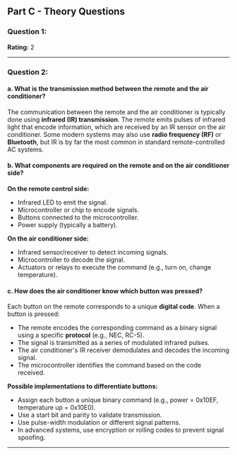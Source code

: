 ## Part C - Theory Questions

### Question 1:

**Rating:** 2

---

### Question 2:

#### a. What is the transmission method between the remote and the air conditioner?

The communication between the remote and the air conditioner is typically done using **infrared (IR) transmission**. The remote emits pulses of infrared light that encode information, which are received by an IR sensor on the air conditioner. Some modern systems may also use **radio frequency (RF)** or **Bluetooth**, but IR is by far the most common in standard remote-controlled AC systems.

#### b. What components are required on the remote and on the air conditioner side?

**On the remote control side:**

- Infrared LED to emit the signal.
- Microcontroller or chip to encode signals.
- Buttons connected to the microcontroller.
- Power supply (typically a battery).

**On the air conditioner side:**

- Infrared sensor/receiver to detect incoming signals.
- Microcontroller to decode the signal.
- Actuators or relays to execute the command (e.g., turn on, change temperature).

#### c. How does the air conditioner know which button was pressed?

Each button on the remote corresponds to a unique **digital code**. When a button is pressed:

- The remote encodes the corresponding command as a binary signal using a specific **protocol** (e.g., NEC, RC-5).
- The signal is transmitted as a series of modulated infrared pulses.
- The air conditioner's IR receiver demodulates and decodes the incoming signal.
- The microcontroller identifies the command based on the code received.

**Possible implementations to differentiate buttons:**

- Assign each button a unique binary command (e.g., power = 0x10EF, temperature up = 0x10E0).
- Use a start bit and parity to validate transmission.
- Use pulse-width modulation or different signal patterns.
- In advanced systems, use encryption or rolling codes to prevent signal spoofing.

---

